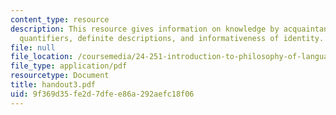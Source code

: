 ```yaml
---
content_type: resource
description: This resource gives information on knowledge by acquaintance and by description,
  quantifiers, definite descriptions, and informativeness of identity.
file: null
file_location: /coursemedia/24-251-introduction-to-philosophy-of-language-spring-2005/9f369d35fe2d7dfee86a292aefc18f06_handout3.pdf
file_type: application/pdf
resourcetype: Document
title: handout3.pdf
uid: 9f369d35-fe2d-7dfe-e86a-292aefc18f06
---
```

